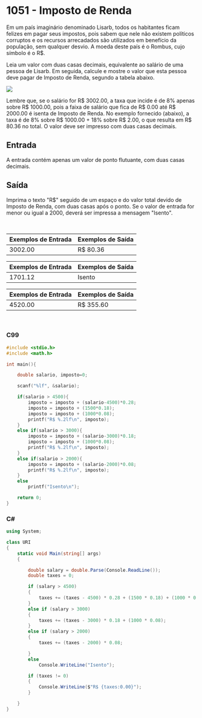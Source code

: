 # 1051 - Imposto de Renda

Em um país imaginário denominado Lisarb, todos os habitantes ficam felizes em pagar seus impostos, pois sabem que nele não existem políticos corruptos e os recursos arrecadados são utilizados em benefício da população, sem qualquer desvio. A moeda deste país é o Rombus, cujo símbolo é o R$.

Leia um valor com duas casas decimais, equivalente ao salário de uma pessoa de Lisarb. Em seguida, calcule e mostre o valor que esta pessoa deve pagar de Imposto de Renda, segundo a tabela abaixo.

![](https://resources.beecrowd.com.br/gallery/images/problems/UOJ_1051_pt.png)

Lembre que, se o salário for R$ 3002.00, a taxa que incide é de 8% apenas sobre R$ 1000.00, pois a faixa de salário que fica de R$ 0.00 até R$ 2000.00 é isenta de Imposto de Renda. No exemplo fornecido (abaixo), a taxa é de 8% sobre R$ 1000.00 + 18% sobre R$ 2.00, o que resulta em R$ 80.36 no total. O valor deve ser impresso com duas casas decimais.

## Entrada

A entrada contém apenas um valor de ponto flutuante, com duas casas decimais.

## Saída

Imprima o texto "R$" seguido de um espaço e do valor total devido de Imposto de Renda, com duas casas após o ponto. Se o valor de entrada for menor ou igual a 2000, deverá ser impressa a mensagem "Isento".

&nbsp;

| Exemplos de Entrada | Exemplos de Saída |
| ------------------- | ----------------- |
| 3002.00             | R$ 80.36          |

| Exemplos de Entrada | Exemplos de Saída |
| ------------------- | ----------------- |
| 1701.12             | Isento            |

| Exemplos de Entrada | Exemplos de Saída |
| ------------------- | ----------------- |
| 4520.00             | R$ 355.60         |

&nbsp;

### C99

```c
#include <stdio.h>
#include <math.h>

int main(){

    double salario, imposto=0;

    scanf("%lf", &salario);

    if(salario > 4500){
        imposto = imposto + (salario-4500)*0.28;
        imposto = imposto + (1500*0.18);
        imposto = imposto + (1000*0.08);
        printf("R$ %.2lf\n", imposto);
    }
    else if(salario > 3000){
        imposto = imposto + (salario-3000)*0.18;
        imposto = imposto + (1000*0.08);
        printf("R$ %.2lf\n", imposto);
    }
    else if(salario > 2000){
        imposto = imposto + (salario-2000)*0.08;
        printf("R$ %.2lf\n", imposto);
    }
    else
        printf("Isento\n");

    return 0;
}
```

### C#

```cs
using System;

class URI
{
    static void Main(string[] args)
    {

        double salary = double.Parse(Console.ReadLine());
        double taxes = 0;

        if (salary > 4500)
        {
            taxes += (taxes - 4500) * 0.28 + (1500 * 0.18) + (1000 * 0.08);
        }
        else if (salary > 3000)
        {
            taxes += (taxes - 3000) * 0.18 + (1000 * 0.08);
        }
        else if (salary > 2000)
        {
            taxes += (taxes - 2000) * 0.08;

        }
        else
            Console.WriteLine("Isento");

        if (taxes != 0)
        {
            Console.WriteLine($"R$ {taxes:0.00}");
        }

    }
}
```
